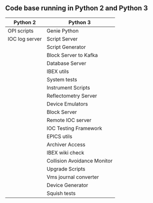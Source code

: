 ## Code base running in Python 2 and Python 3

| Python 2| Python 3|
| ------ | ----  |
| OPI scripts | Genie Python |
| IOC log server | Script Server |
| | Script Generator |
| | Block Server to Kafka |
| | Database Server |
| | IBEX utils |
| | System tests |
| | Instrument Scripts
| | Reflectometry Server
| | Device Emulators |
| | Block Server |
| | Remote IOC server |
| | IOC Testing Framework |
| | EPICS utils |
| | Archiver Access |
| | IBEX wiki check |
| | Collision Avoidance Monitor |
| | Upgrade Scripts |
| | Vms journal converter |
| | Device Generator | 
| | Squish tests | 
